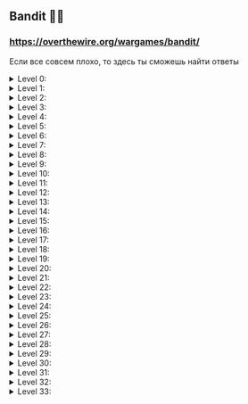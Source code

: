 ## Bandit 🐱‍💻

### <https://overthewire.org/wargames/bandit/>

Если все совсем плохо, то здесь ты сможешь найти ответы

<details>
<summary>Level 0:</summary>

```
ssh bandit.labs.overthewire.org -p 2220 -l bandit0 
```
```bash
cat readme
```
</details>

<details>
<summary>Level 1:</summary> 

```
ssh bandit.labs.overthewire.org -p 2220 -l bandit1
NH2SXQwcBdpmTEzi3bvBHMM9H66vVXjL 
```
```bash
cat ./-
```
</details>

<details>
<summary>Level 2:</summary>

```
ssh bandit.labs.overthewire.org -p 2220 -l bandit2
rRGizSaX8Mk1RTb1CNQoXTcYZWU6lgzi
```

```bash
cat 'spaces in this filename'
```
</details>

<details>
<summary>Level 3:</summary>

```
ssh bandit.labs.overthewire.org -p 2220 -l bandit3
aBZ0W5EmUfAf7kHTQeOwd8bauFJ2lAiG
```
```bash
cd inhere/
ls -a
cat .hidden
```
</details>

<details>
<summary>Level 4:</summary>

```
ssh bandit.labs.overthewire.org -p 2220 -l bandit4
2EW7BBsr6aMMoJ2HjW067dm8EgX26xNe
```
```bash
cd inhere/
ls -a
file ./-* - printf files format
cat ./-file07
```
</details>

<details>
<summary>Level 5:</summary>

```
ssh bandit.labs.overthewire.org -p 2220 -l bandit5
lrIWWI6bB37kxfiCQZqUdOIYfr6eEeqR
```

```bash
cd inhere/
ls -a
find -readable -size 1033c
cat ./maybehere07/.file2
```
</details>

<details>
<summary>Level 6:</summary>

```
ssh bandit.labs.overthewire.org -p 2220 -l bandit6
P4L4vucdmLnm8I7Vl7jG1ApGSfjYKqJU
```
```bash
find / -type f -group bandit6 -user bandit7 -size 33c 2>/dev/null
cat /var/lib/dpkg/info/bandit7.password
```
</details>

<details>
<summary>Level 7:</summary>

```
ssh bandit.labs.overthewire.org -p 2220 -l bandit7
z7WtoNQU2XfjmMtWA8u5rN4vzqu4v99S
```
```bash
cat data.txt | grep millionth
```
</details>

<details>
<summary>Level 8:</summary>

```
ssh bandit.labs.overthewire.org -p 2220 -l bandit8
TESKZC0XvTetK0S9xNwm25STk5iWrBvP
```
```bash
sort data.txt | uniq -u
```
</details>

<details>
<summary>Level 9:</summary>

```
ssh bandit.labs.overthewire.org -p 2220 -l bandit9
EN632PlfYiZbn3PhVK3XOGSlNInNE00t
```
```bash
strings data.txt | grep ==
```
</details>

<details>
<summary>Level 10:</summary>

```
ssh bandit.labs.overthewire.org -p 2220 -l bandit10
G7w8LIi6J3kTb8A7j9LgrywtEUlyyp6s
```
```bash
base64 -d data.txt
```
</details>

<details>
<summary>Level 11:</summary>

```
ssh bandit.labs.overthewire.org -p 2220 -l bandit11
6zPeziLdR2RKNdNYFNb6nVCKzphlXHBM
```
```bash
cat data.txt | tr 'A-Za-z' 'N-ZA-Mn-za-m'
```

or cyberchef (ROT13) - just Google it!

</details>

<details>
<summary>Level 12:</summary>

```
ssh bandit.labs.overthewire.org -p 2220 -l bandit12
JVNBBFSmZwKKOP0XbFXOoW8chDz5yVRv
```
```bash
mkdir /tmp/h0mme
cp ./data.txt /tmp/h0mme
xxd -r data.txt data.bin
file data.bin
mv data.bin data.gz
gzip -d data.gz
file data
mv data data.bz
bzip2 data.bz
file data
mv data data.gz
gzip -d data.gz
file data
mv data data.tr
tar -xf data.tr
file data5.bin
tar -xf data6.bin
mv data6.bin data6.bz
bzip2 -d data6.bz
file data6
xxd data6
tar -xf data6
file data8.bin
mv data8.bin data8.gz
gzip -d data8.gz
file data8
cat data8
```

</details>

<details>
<summary>Level 13:</summary>

```
ssh bandit.labs.overthewire.org -p 2220 -l bandit13
wbWdlBxEir4CaE8LaPhauuOo6pwRmrDw
```
```bash
ls
cat sshkey.private | Control + C
exit
touch sshkey.private
vim sshkey.private | Control + V | :wq!
chmod 700 sshkey.private
ssh -I sshkey.private bandit.labs.otherthewire.org -p 2220
-l bandit14
```

</details>

<details>
<summary>Level 14:</summary>

```
ssh bandit.labs.overthewire.org -p 2220 -l bandit14
fGrHPx402xGC7U7rXKDaxiWFTOiF0ENq
```
```bash
ls
cat /etc/bandit_pass/bandit14
nc localhost 30000 fGrHPx402xGC7U7rXKDaxiWFTOiF0ENq OR:
telnet localhost 30000 fGrHPx402xGC7U7rXKDaxiWFTOiF0ENq
```

</details>

<details>
<summary>Level 15:</summary>

```
ssh bandit.labs.overthewire.org -p 2220 -l bandit15
jN2kgmIXJ6fShzhT2avhotn4Zcka6tnt
```
```bash
cat /etc/bandit_pass/bandit15 jN2kgmIXJ6fShzhT2avhotn4Zcka6tnt | Control + C openssl s_client -connect localhost:30001 Control + V
```
OR
```bash
ncat —ssl localhost 30001
```

</details>

<details>
<summary>Level 16:</summary>

```
ssh bandit.labs.overthewire.org -p 2220 -l bandit16
JQttfApK4SeyHwDlI9SXGR50qclOAil1
```
```bash
nmap -sV localhost -p 31000-32000
31790/tcp open ssl/unknown
openssl s_client -connect localhost:31790
JQttfApK4SeyHwDlI9SXGR50qclOAil1
-----BEGIN RSA PRIVATE KEY-----
MIIEogIBAAKCAQEAvmOkuifmMg6HL2YPIOjon6iWfbp7c3jx34YkYWqUH57S
UdyJ
imZzeyGC0gtZPGujUSxiJSWI/
oTqexh+cAMTSMlOJf7+BrJObArnxd9Y7YT2bRPQ
Ja6Lzb558YW3FZl87ORiO+rW4LCDCNd2lUvLE/
GL2GWyuKN0K5iCd5TbtJzEkQTu
DSt2mcNn4rhAL+JFr56o4T6z8WWAW18BR6yGrMq7Q/
kALHYW3OekePQAzL0VUYbW
JGTi65CxbCnzc/

 w4+mqQyvmzpWtMAzJTzAzQxNbkR2MBGySxDLrjg0LWN6sK7wNX
x0YVztz/
zbIkPjfkU1jHS+9EbVNj+D1XFOJuaQIDAQABAoIBABagpxpM1aoLWfvD
KHcj10nqcoBc4oE11aFYQwik7xfW+24pRNuDE6SFthOar69jp5RlLwD1NhPx
3iBl
J9nOM8OJ0VToum43UOS8YxF8WwhXriYGnc1sskbwpXOUDc9uX4+UESzH22P2
9ovd
d8WErY0gPxun8pbJLmxkAtWNhpMvfe0050vk9TL5wqbu9AlbssgTcCXkMQnP
w9nC
YNN6DDP2lbcBrvgT9YCNL6C+ZKufD52yOQ9qOkwFTEQpjtF4uNtJom+asvlp
mS8A
vLY9r60wYSvmZhNqBUrj7lyCtXMIu1kkd4w7F77k+DjHoAXyxcUp1DGL51sO
mama
+TOWWgECgYEA8JtPxP0GRJ+IQkX262jM3dEIkza8ky5moIwUqYdsx0NxHgRR
hORT
8c8hAuRBb2G82so8vUHk/
fur85OEfc9TncnCY2crpoqsghifKLxrLgtT+qDpfZnx
SatLdt8GfQ85yA7hnWWJ2MxF3NaeSDm75Lsm+tBbAiyc9P2jGRNtMSkCgYEA
ypHd
HCctNi/FwjulhttFx/rHYKhLidZDFYeiE/v45bN4yFm8x7R/
b0iE7KaszX+Exdvt
SghaTdcG0Knyw1bpJVyusavPzpaJMjdJ6tcFhVAbAjm7enCIvGCSx+X3l5Si
Wg0A
R57hJglezIiVjv3aGwHwvlZvtszK6zV6oXFAu0ECgYAbjo46T4hyP5tJi93V
5HDi
Ttiek7xRVxUl+iU7rWkGAXFpMLFteQEsRr7PJ/
lemmEY5eTDAFMLy9FL2m9oQWCg
R8VdwSk8r9FGLS+9aKcV5PI/
WEKlwgXinB3OhYimtiG2Cg5JCqIZFHxD6MjEGOiu
L8ktHMPvodBwNsSBULpG0QKBgBAplTfC1HOnWiMGOU3KPwYWt0O6CdTkmJOm
L8Ni
blh9elyZ9FsGxsgtRBXRsqXuz7wtsQAgLHxbdLq/
ZJQ7YfzOKU4ZxEnabvXnvWkU
YOdjHdSOoKvDQNWu6ucyLRAWFuISeXw9a/
9p7ftpxm0TSgyvmfLF2MIAEwyzRqaM
77pBAoGAMmjmIJdjp+Ez8duyn3ieo36yrttF5NSsJLAbxFpdlc1gvtGCWW+9
Cq0b
dxviW8+TFVEBl1O4f7HVm6EpTscdDxU+bCXWkfjuRb7Dy9GOtt9JPsX8MBTa
kzh3
vBgsyi/sN3RqRBcGU40fOoZyfAMT8s1m/uYv52O6IgeuZ/ujbjY=
-----END RSA PRIVATE KEY-----
```

</details>

<details>
<summary>Level 17:</summary>

```
ssh bandit.labs.overthewire.org -p 2220 -l bandit17
VwOSWtCA7lRKkTfbr2IDh6awj9RNZM5e
```
```bash
diff passwords.old passwords.new (second line because password.new is second)
```
OR
```bash
sort passwords.old passwords.new | uniq -u
password 1
password 2
cat passwords.new | grep password 1
cat passwords.new | grep password 2
password 2
```

</details>

<details>
<summary>Level 18:</summary>

```
ssh bandit.labs.overthewire.org -p 2220 -l bandit18
hga5tuuCLF6fFzUpnagiMN8ssu9LFrdg
```
```bash
ssh bandit.labs.overthewire.org -p 2220 -l bandit18 cat readme
password
```
OR
```bash
ssh bandit18@bandit.labs.overthewire.org -p 2220 /bin/bash
cat readme
```

</details>

<details>
<summary>Level 19:</summary>

```
ssh bandit.labs.overthewire.org -p 2220 -l bandit19
awhqfNnAbc1naukrpqDYcF95h7HoMTrC
```
```bash
ls -la
./bandit20-do ls
./bandit20-do cat /etc/bandit_pass/bandit20
```

</details>

<details>
<summary>Level 20:</summary>

```
ssh bandit.labs.overthewire.org -p 2220 -l bandit20
VxCazJaVykI6W36BkBU0mJTCM8rR95XT
```
```bash
ls
echo -n 'VxCazJaVykI6W36BkBU0mJTCM8rR95XT' | nc -l -p 1234 &
```

</details>

<details>
<summary>Level 21:</summary>

```
ssh bandit.labs.overthewire.org -p 2220 -l bandit21
NvEJF7oVjkddltPSrdKEFOllh9V1IBcq
```
```bash
vim /etc/cron.d
cat /etc/cron.d/cronjob_bandit22
cat /usr/bin/cronjob_bandit22.sh
cat /tmp/t7O6lds9S0RqQh9aMcz6ShpAoZKF7fgv
```

</details>

<details>
<summary>Level 22:</summary>

```
ssh bandit.labs.overthewire.org -p 2220 -l bandit22
WdDozAdTM2z9DiFEQ2mGlwngMfj4EZff
```
```bash
vim /etc/cron.d
cat /etc/cron.d/cronjob_bandit23
cat /usr/bin/cronjob_bandit23.sh
echo I am user bandit23 | md5sum | cut -d ' ' -f 1
cat /tmp/8ca319486bfbbc3663ea0fbe81326349
```

</details>

<details>
<summary>Level 23:</summary>

```
ssh bandit.labs.overthewire.org -p 2220 -l bandit23
QYw0Y2aiA672PsMmh9puTQuhoz8SyR2G
```
```bash
vim /etc/cron.d
cat /etc/cron.d/cronjob_bandit24
cat /usr/bin/cronjob_bandit24.sh

mktemp -d
cd /tmp/tmp.(some_number)
vim bandit24_pass.sh
```
![bandit23](./screenshots/bandit_23.png "bandit23")

```bash
chmod 777 bandit24_pass.sh
chmod 777 /tmp/tmp.xy3yen6GKj
touch password
chmod 777 password
ls -la
cd /var/spool/bandit24/
ls -la
cd /tmp/tmp.xy3yen6GKj
cp bandit24_pass.sh /var/spool/bandit24/foo
cat password
```

</details>

<details>
<summary>Level 24:</summary>

```
ssh bandit.labs.overthewire.org -p 2220 -l bandit24
VAfGXJ1PBSsPSnvsjI8p759leLZ9GGar
```
```bash
mktemp -d
cd /tmp/tmp.VAfGXJ1PB
vim brute_force_pass.sh
```

![bandit24](./screenshots/bandit_24.png "bandit_24")

```bash
chmod +x brute_force_pass.sh
ls
./brute_force_pass.sh
sort result_2.txt | grep "Wrong!"
```

</details>

<details>
<summary>Level 25:</summary>

```
ssh bandit.labs.overthewire.org -p 2220 -l bandit25
p7TaowMYrmu23Ol8hiZh9UvD0O9hpx8d
```
```bash
ls
cat bandit26.sshkey
cat /etc/passwd | grep bandit26
cat /usr/bin/showtext
ls -la /usr/bin/showtext
ssh -i bandit26.sshkey localhost -p 2220 -l bandit26 (с самым маленьким терминалом)
v - заходим в VIM
:set shell=/bin/bash
:shell
cat /etc/bandit_pass/bandit26
```

</details>

<details>
<summary>Level 26:</summary>

```
ssh bandit.labs.overthewire.org -p 2220 -l bandit26
c7GvcKlw9mC7aUQaPx7nwFstuAIBw1o1
```
```bash
ls
whoami
whoami ./bandit27-do
./bandit27-do cat /etc/bandit_pass/bandit27
```

</details>

<details>
<summary>Level 27:</summary>

```
ssh bandit.labs.overthewire.org -p 2220 -l bandit27
YnQpBuifNMas1hcUFk70ZmqkhUU2EuaS
```
```bash
mktemp -d
cd /tmp/tmp.KTCa6WPjLK
git clone ssh://bandit27-git@localhost:2220/home/bandit27-
git/repo
ls
cd repo/
cat README
```

</details>

<details>
<summary>Level 28:</summary>

```
ssh bandit.labs.overthewire.org -p 2220 -l bandit28
AVanL161y9rsbcJIsFHuw35rjaOM19nR
```
```bash
mktemp -d
cd /tmp/tmp.KTCa6WPjLK
git clone ssh://bandit28-git@localhost:2220/home/bandit28-
git/repo
ls
cd repo/
cat README.md
git log
git show f08b9cc63fa1a4602fb065257633c2dae6e5651b
```

</details>

<details>
<summary>Level 29:</summary>

```
ssh bandit.labs.overthewire.org -p 2220 -l bandit29
tQKvmcwNYcFS6vmPHIUSI3ShmsrQZK8S
```
```bash
mktemp -d
cd /tmp/tmp.KTCa6WPjLK
git clone ssh://bandit29-git@localhost:2220/home/bandit29-
git/repo
ls
cd repo/
cat README.md
git branch -a
git switch dev
cat README.md
```

</details>

<details>
<summary>Level 30:</summary>

```
ssh bandit.labs.overthewire.org -p 2220 -l bandit30
xbhV3HpNGlTIdnjUrdAlPzc2L6y9EOnS
```
```bash
mktemp -d
cd /tmp/tmp.KTCa6WPjLK
git clone ssh://bandit30-git@localhost:2220/home/bandit30-
git/repo
ls
cd repo/
cat README.md
git checkout + TAB + TAB
git show secret
```

</details>

<details>
<summary>Level 31:</summary>

```
ssh bandit.labs.overthewire.org -p 2220 -l bandit31
OoffzGDlzhAlerFJ2cAiz1D41JW1Mhmt
```
```bash
mktemp -d
cd /tmp/tmp.KTCa6WPjLK
git clone ssh://bandit31-git@localhost:2220/home/bandit31-
git/repo
ls
cd repo/
cat README.md
cat .gitignore
rm -rf .gitignore
touch key.txt
vim 'May I come in?'
:wq!
git add .
git commit -m 'add key'
git push origin master
```

</details>

<details>
<summary>Level 32:</summary>

```
ssh bandit.labs.overthewire.org -p 2220 -l bandit32
rmCBvG56y58BXzv98yZGdO7ATVL5dW8y
```
```bash
$0
ls
/bin/bash
cat /etc/bandit_pass/bandit33
```

</details>

<details>
<summary>Level 33:</summary>

```
ssh bandit.labs.overthewire.org -p 2220 -l bandit33
odHo63fHiFqcWWJG9rLiLDtPm45KzUKy
```
```bash
cat README.txt
```

</details>